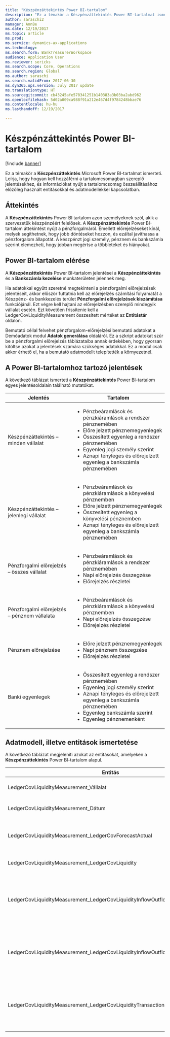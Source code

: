 ```yaml
---
title: "Készpénzáttekintés Power BI-tartalom"
description: "Ez a témakör a Készpénzáttekintés Power BI-tartalmat ismerteti. Leírja, hogy hogyan kell hozzáférni a tartalomcsomagban szereplő jelentésekhez, és információkat nyújt a tartalomcsomag összeállításához előzőleg használt entitásokkal és adatmodellekkel kapcsolatban."
author: saraschi2
manager: AnnBe
ms.date: 12/19/2017
ms.topic: article
ms.prod: 
ms.service: dynamics-ax-applications
ms.technology: 
ms.search.form: BankTreasurerWorkspace
audience: Application User
ms.reviewer: sericks
ms.search.scope: Core, Operations
ms.search.region: Global
ms.author: saraschi
ms.search.validFrom: 2017-06-30
ms.dyn365.ops.version: July 2017 update
ms.translationtype: HT
ms.sourcegitcommit: cb43245afe578341251b140383a3b03ba2abd962
ms.openlocfilehash: 5d02a009ca988f91a212e467d4f9784248bbae76
ms.contentlocale: hu-hu
ms.lasthandoff: 12/19/2017

---
```


# <a name="cash-overview-power-bi-content"></a>Készpénzáttekintés Power BI-tartalom

[!include [banner](../includes/banner.md)]

Ez a témakör a **Készpénzáttekintés** Microsoft Power BI-tartalmat ismerteti. Leírja, hogy hogyan kell hozzáférni a tartalomcsomagban szereplő jelentésekhez, és információkat nyújt a tartalomcsomag összeállításához előzőleg használt entitásokkal és adatmodellekkel kapcsolatban.

## <a name="overview"></a>Áttekintés

A **Készpénzáttekintés** Power BI tartalom azon személyeknek szól, akik a szervezetük készpénzéért felelősek. A **Készpénzáttekintés** Power BI-tartalom áttekintést nyújt a pénzforgalmáról. Emellett előrejelzéseket kínál, melyek segíthetnek, hogy jobb döntéseket hozzon, és ezáltal javíthassa a pénzforgalom állapotát. A készpénzt jogi személy, pénznem és bankszámla szerint elemezheti, hogy jobban megértse a többleteket és hiányokat.

## <a name="accessing-the-power-bi-content"></a>Power BI-tartalom elérése

A **Készpénzáttekintés** Power BI-tartalom jelentései a **Készpénzáttekintés** és a **Bankszámla kezelése** munkaterületen jelennek meg.

Ha adatokkal együtt szeretné megtekinteni a pénzforgalmi előrejelzések jelentéseit, akkor először futtatnia kell az előrejelzés számítási folyamatát a Készpénz- és bankkezelés terület **Pénzforgalmi előrejelzések kiszámítása** funkciójánál.  Ezt végre kell hajtani az előrejelzésben szereplő mindegyik vállalat esetén.  Ezt követően frissítenie kell a LedgerCovLiquidityMeasurement összesített mértéket az **Entitástár** oldalon.  

Bemutató céllal felvehet pénzforgalom-előrejelzési bemutató adatokat a Demóadatok modul **Adatok generálása** oldaláról.  Ez a szkript adatokat szúr be a pénzforgalmi előrejelzés táblázataiba annak érdekében, hogy gyorsan kitöltse azokat a jelentések számára szükséges adatokkal.  Ez a modul csak akkor érhető el, ha a bemutató adatmodellt telepítették a környezetnél. 

## <a name="reports-that-are-included-in-the-power-bi-content"></a>A Power BI-tartalomhoz tartozó jelentések
A következő táblázat ismerteti a **Készpénzáttekintés** Power BI-tartalom egyes jelentésoldalain található mutatókat.

| Jelentés                                | Tartalom |
|---------------------------------------|----------|
| Készpénzáttekintés – minden vállalat         | <ul><li>Pénzbeáramlások és pénzkiáramlások a rendszer pénznemében</li><li>Előre jelzett pénznemegyenlegek</li><li>Összesített egyenleg a rendszer pénznemében</li><li>Egyenleg jogi személy szerint</li><li>Aznapi tényleges és előrejelzett egyenleg a bankszámla pénznemében</li></ul> |
| Készpénzáttekintés – jelenlegi vállalat       | <ul><li>Pénzbeáramlások és pénzkiáramlások a könyvelési pénznemben</li><li>Előre jelzett pénznemegyenlegek</li><li>Összesített egyenleg a könyvelési pénznemben</li><li>Aznapi tényleges és előrejelzett egyenleg a bankszámla pénznemében</li></ul> |
| Pénzforgalmi előrejelzés – összes vállalat    | <ul><li>Pénzbeáramlások és pénzkiáramlások a rendszer pénznemében</li><li>Napi előrejelzés összegzése</li><li>Előrejelzés részletei</li></ul> |
| Pénzforgalmi előrejelzés – pénznem vállalata | <ul><li>Pénzbeáramlások és pénzkiáramlások a könyvelési pénznemben</li><li>Napi előrejelzés összegzése</li><li>Előrejelzés részletei</li></ul> |
| Pénznem előrejelzése                     | <ul><li>Előre jelzett pénznemegyenlegek</li><li>Napi pénznem összegzése</li><li>Előrejelzés részletei</li></ul> |
| Banki egyenlegek                         | <ul><li>Összesített egyenleg a rendszer pénznemében</li><li>Egyenleg jogi személy szerint</li><li>Aznapi tényleges és előrejelzett egyenleg a bankszámla pénznemében</li><li>Egyenleg bankszámla szerint</li><li>Egyenleg pénznemenként</li></ul> |


## <a name="understanding-the-data-model-and-entities"></a>Adatmodell, illetve entitások ismertetése

A következő táblázat megjeleníti azokat az entitásokat, amelyeken a **Készpénzáttekintés** Power BI-tartalom alapul.

| Entitás                                                                          | Tartalom |
|---------------------------------------------------------------------------------|----------|
| LedgerCovLiquidityMeasurement\_Vállalat                                          | Vállalatok a jelentések szűréséhez |
| LedgerCovLiquidityMeasurement\_Dátum                                             | Dátumok a jelentések szűréséhez |
| LedgerCovLiquidityMeasurement\_LedgerCovForecastActual                          | Jelenlegi banki egyenleg és az utolsó előre jelzett banki egyenleg |
| LedgerCovLiquidityMeasurement\_LedgerCovLiquidity                               | Előrejelzett tranzakció részletes adatai |
| LedgerCovLiquidityMeasurement\_LedgerCovLiquidityInflowOutflowBalanceCompany    | Összegzett pénzbevételek, kiadások és egyenlegek az egyes vállalatok könyvelési pénznemében |
| LedgerCovLiquidityMeasurement\_LedgerCovLiquidityInflowOutflowBalanceEnterprise | Összegzett pénzbevételek, kiadások és egyenlegek az összes vállalatnál a rendszer pénznemében |
| LedgerCovLiquidityMeasurement\_LedgerCovLiquidityTransactionCurrency            | Összegzett nettó tranzakciós összeg és devizaegyenleg a tranzakciós pénznem használatával |



